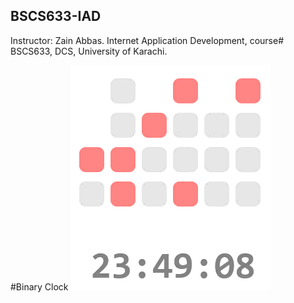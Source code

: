 ## BSCS633-IAD
Instructor: Zain Abbas. Internet Application Development, course# BSCS633, DCS, University of Karachi.


#Binary Clock
![demo](resources/binary_clock.gif) 
